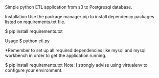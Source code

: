 
Simple python ETL application from s3 to Postgresql database.

Installation
Use the package manager pip to install dependency packages listed on requirements.txt file.

$ pip install requirements.txt

Usage
$ python etl.py

*Remember to set up all required dependencies like mysql and mysql workbench in order to get the application running.

$ pip install requirements.txt  Note: I strongly advise using virtualenv to configure your environment.
